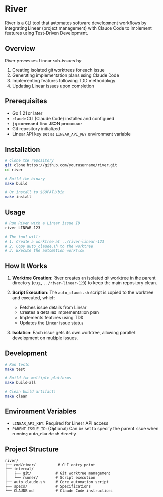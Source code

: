 # River

River is a CLI tool that automates software development workflows by integrating Linear (project management) with Claude Code to implement features using Test-Driven Development.

## Overview

River processes Linear sub-issues by:
1. Creating isolated git worktrees for each issue
2. Generating implementation plans using Claude Code
3. Implementing features following TDD methodology
4. Updating Linear issues upon completion

## Prerequisites

- Go 1.21 or later
- `claude` CLI (Claude Code) installed and configured
- `jq` command-line JSON processor
- Git repository initialized
- Linear API key set as `LINEAR_API_KEY` environment variable

## Installation

```bash
# Clone the repository
git clone https://github.com/yourusername/river.git
cd river

# Build the binary
make build

# Or install to $GOPATH/bin
make install
```

## Usage

```bash
# Run River with a Linear issue ID
river LINEAR-123

# The tool will:
# 1. Create a worktree at ../river-linear-123
# 2. Copy auto_claude.sh to the worktree
# 3. Execute the automation workflow
```

## How It Works

1. **Worktree Creation**: River creates an isolated git worktree in the parent directory (e.g., `../river-linear-123`) to keep the main repository clean.

2. **Script Execution**: The `auto_claude.sh` script is copied to the worktree and executed, which:
   - Fetches issue details from Linear
   - Creates a detailed implementation plan
   - Implements features using TDD
   - Updates the Linear issue status

3. **Isolation**: Each issue gets its own worktree, allowing parallel development on multiple issues.

## Development

```bash
# Run tests
make test

# Build for multiple platforms
make build-all

# Clean build artifacts
make clean
```

## Environment Variables

- `LINEAR_API_KEY`: Required for Linear API access
- `PARENT_ISSUE_ID`: (Optional) Can be set to specify the parent issue when running auto_claude.sh directly

## Project Structure

```
river/
├── cmd/river/          # CLI entry point
├── internal/
│   ├── git/           # Git worktree management
│   └── runner/        # Script execution
├── auto_claude.sh     # Core automation script
├── specs/             # Specifications
└── CLAUDE.md          # Claude Code instructions
```
